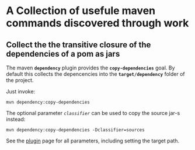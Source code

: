 # A Collection of usefule maven commands discovered through work

## Collect the the transitive closure of the dependencies of a pom as jars

The maven **`dependency`** plugin provides the **`copy-dependencies`** goal. By default this collects the depencencies into the **`target/dependency`** folder of the project.

Just invoke:
```
mvn dependency:copy-dependencies
```
The optional parameter *`classifier`* can be used to copy the source jar-s instead:
```
mvn dependency:copy-dependencies -Dclassifier=sources
```

See the [plugin](https://maven.apache.org/plugins/maven-dependency-plugin/) page for all parameters, including setting the target path.
